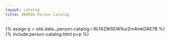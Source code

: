 ```yaml
---
layout: catalog
title: SWERIK Person Catalog
---
```

{% assign p = site.data._person-catalog.i-6Lf4ZWSEWXurZm4mkDAE7B %}
{% include person-catalog.html p=p %}


